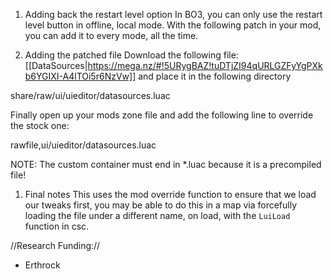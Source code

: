 1.  Adding back the restart level option
In BO3, you can only use the restart level button in offline, local mode. With the following patch in your mod, you can add it to every mode, all the time.

1.  Adding the patched file
Download the following file: [[DataSources|https://mega.nz/#!5URygBAZ!tuDTjZI94qURLGZFyYgPXkb6YGIXI-A4lTOi5r6NzVw]] and place it in the following directory

share/raw/ui/uieditor/datasources.luac

Finally open up your mods zone file and add the following line to override the stock one:

rawfile,ui/uieditor/datasources.luac

NOTE: The custom container must end in *.luac because it is a precompiled file!

1.  Final notes
This uses the mod override function to ensure that we load our tweaks first, you may be able to do this in a map via forcefully loading the file under a different name, on load, with the `LuiLoad` function in csc.

//Research Funding://
- Erthrock
